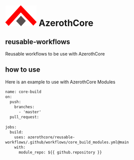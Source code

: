 # ![logo](https://raw.githubusercontent.com/azerothcore/azerothcore.github.io/master/images/logo-github.png) AzerothCore
## reusable-workflows
Reusable workflows to be use with AzerothCore

## how to use
Here is an example to use with AzerothCore Modules
```
name: core-build
on:
  push:
    branches:
      - 'master'
  pull_request:

jobs:
  build:
    uses: azerothcore/reusable-workflows/.github/workflows/core_build_modules.yml@main
    with:
      module_repo: ${{ github.repository }}
```
